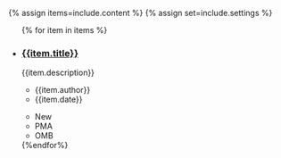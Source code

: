 {% assign items=include.content %}
{% assign set=include.settings %}

<ul class="usa-collection">
    {% for item in items %}
        <li class="usa-collection__item">
            <div class="usa-collection__body">
            <h3 class="usa-collection__heading">
                <a
                class="usa-link"
                href="https://trumpadministration.archives.performance.gov/presidents-winners-press-release/"
                >{{item.title}}</a
                >
            </h3>
            <p class="usa-collection__description">
                {{item.description}}
            </p>
            <ul class="usa-collection__meta" aria-label="More information">
                <li class="usa-collection__meta-item">
                {{item.author}}
                </li>
                <li class="usa-collection__meta-item">
                <time datetime="2020-09-30T12:00:00+01:00">{{item.date}}</time>
                </li>
            </ul>
            <ul class="usa-collection__meta" aria-label="Topics">
                <li class="usa-collection__meta-item usa-tag usa-tag--new">New</li>
                <li class="usa-collection__meta-item usa-tag">PMA</li>
                <li class="usa-collection__meta-item usa-tag">OMB</li>
            </ul>
            </div>
        </li>
    {%endfor%}
</ul>
